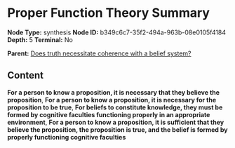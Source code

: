 # Proper Function Theory Summary

**Node Type:** synthesis
**Node ID:** b349c6c7-35f2-494a-963b-08e0105f4184
**Depth:** 5
**Terminal:** No

**Parent:** [Does truth necessitate coherence with a belief system?](does-truth-necessitate-coherence-with-a-belief-system-antithesis-84ba75a0-90d7-4087-af4d-599e64841722.md)

## Content

**For a person to know a proposition, it is necessary that they believe the proposition**, **For a person to know a proposition, it is necessary for the proposition to be true**, **For beliefs to constitute knowledge, they must be formed by cognitive faculties functioning properly in an appropriate environment**, **For a person to know a proposition, it is sufficient that they believe the proposition, the proposition is true, and the belief is formed by properly functioning cognitive faculties**
